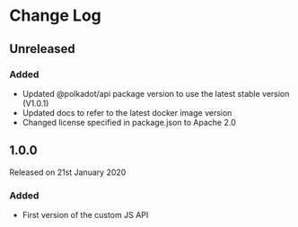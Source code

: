# Change Log

## Unreleased

### Added

* Updated @polkadot/api package version to use the latest stable version (V1.0.1)
* Updated docs to refer to the latest docker image version
* Changed license specified in package.json to Apache 2.0

## 1.0.0

Released on 21st January 2020

### Added

* First version of the custom JS API
